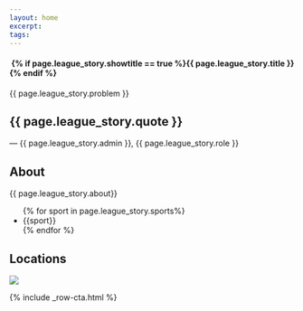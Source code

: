 ```yaml
---
layout: home
excerpt:
tags:
---
```


<section class="header header--story">
  <div class="story story--header story--{{page.league_story.tone}}" style="background-image: url('/images/story-backgrounds/story-background--{{ page.league_story.name }}.jpg')">
    <div class="row header__content">
      <div class="block block--12">
        <div class="story__content">
          <h4 class="story__league-name">
            <img class="lazyload story__league-logo" data-src="/images/story-logos/story-logo--{{ page.league_story.name }}.png" data-srcset="/images/story-logos/story-logo--{{ page.league_story.name }}.png 1x, /images/story-logos/story-logo--{{ page.league_story.name }}@2x.png 2x, /images/story-logos/story-logo--{{ page.league_story.name }}@3x.png 3x" />
            {% if page.league_story.showtitle == true %}<span class="story__league-title">{{ page.league_story.title }}</span>{% endif %}
          </h4>
          <p class="story__problem">{{ page.league_story.problem }}</p>
          <div class="story__quote">
            <div class="quote quote--big">
              <h2 class="quote__text">{{ page.league_story.quote }}</h2>
              <p class="quote__owner">— {{ page.league_story.admin }}<span class="quote__owner__role">, {{ page.league_story.role }}</span></p>
            </div>
          </div>
        </div>
      </div>
    </div>
  </div>
</section>
<section class="page-section page-section--league-story-info">
  <div class="row">
    <div class="block block--6">
      <h2 class="page-section__title">About</h2>
      <p class="page-section__text">
        {{ page.league_story.about}}
      </p>
      <ul class="metadata-list">
        {% for sport in page.league_story.sports%}
          <li class="metadata-list__meta">{{sport}}</li>
        {% endfor %}
      </ul>
    </div>
    <div class="block block--6">
      <h2 class="page-section__title">Locations</h2>
      <img class="story__map" src="https://maps.googleapis.com/maps/api/staticmap?
    &size=470x300
    &maptype=roadmap
    {% for location in page.league_story.locations%}&markers=color:black%7Clabel:C%7C{{location}}{% endfor %}&key=AIzaSyDhd-b1uEVX9WRziK4ymfKxBo129UTJcHk" >
    </div>
  </div>
</section>

{% include _row-cta.html %}